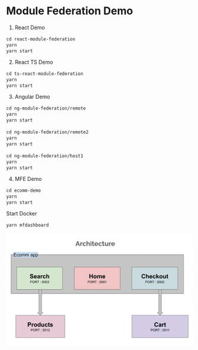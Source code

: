 # Module Federation Demo

1. React Demo
```console
cd react-module-federation
yarn
yarn start
```
2. React TS Demo
```console
cd ts-react-module-federation
yarn
yarn start
```
3. Angular Demo
```console
cd ng-module-federation/remote
yarn
yarn start

cd ng-module-federation/remote2
yarn
yarn start

cd ng-module-federation/host1
yarn
yarn start
```
4. MFE Demo
```console
cd ecomm-demo
yarn
yarn start
```

Start Docker
```console
yarn mfdashboard
```

![Architecture](./ecomm-demo/MFE-Arch.png "Ecomm app")
